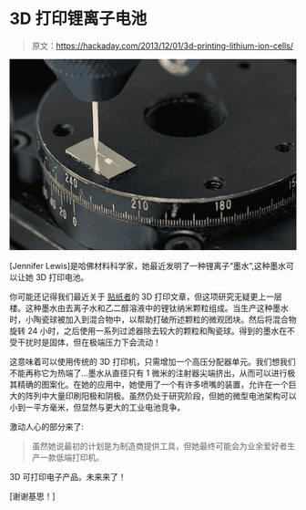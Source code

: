 # 3D 打印锂离子电池

> 原文：<https://hackaday.com/2013/12/01/3d-printing-lithium-ion-cells/>

![demo.web_.8x645_0](img/0660ea2483213547bd946eacb4d0a2b5.png)

[Jennifer Lewis]是哈佛材料科学家，她最近发明了一种锂离子“墨水”,这种墨水可以让她 3D 打印电池。

你可能还记得我们最近关于 [贴纸者](http://hackaday.com/2013/10/16/3d-printering-pastestruders/)的 3D 打印文章，但这项研究无疑更上一层楼。这种墨水由去离子水和乙二醇溶液中的锂钛纳米颗粒组成。当生产这种墨水时，小陶瓷球被加入到混合物中，以帮助打破所述颗粒的微观团块。然后将混合物旋转 24 小时，之后使用一系列过滤器除去较大的颗粒和陶瓷球。得到的墨水在不受干扰时是固体，但在极端压力下会流动！

这意味着可以使用传统的 3D 打印机，只需增加一个高压分配器单元。我们想我们不能再称它为热端了…墨水从直径只有 1 微米的注射器尖端挤出，从而可以进行极其精确的图案化。在她的应用中，她使用了一个有许多喷嘴的装置，允许在一个巨大的阵列中大量印刷阳极和阴极。虽然仍处于研究阶段，但她的微型电池架构可以小到一平方毫米，但显然与更大的工业电池竞争。

激动人心的部分来了:

> 虽然她说最初的计划是为制造商提供工具，但她最终可能会为业余爱好者生产一款低端打印机。

3D 可打印电子产品。未来来了！

[谢谢基思！]